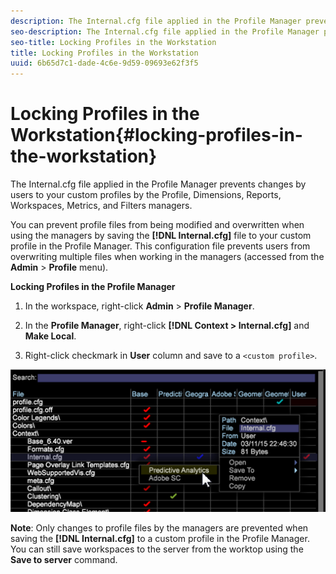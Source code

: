 ```yaml
---
description: The Internal.cfg file applied in the Profile Manager prevents changes by users to your custom profiles by the Profile, Dimensions, Reports, Workspaces, Metrics, and Filters managers.
seo-description: The Internal.cfg file applied in the Profile Manager prevents changes by users to your custom profiles by the Profile, Dimensions, Reports, Workspaces, Metrics, and Filters managers.
seo-title: Locking Profiles in the Workstation
title: Locking Profiles in the Workstation
uuid: 6b65d7c1-dade-4c6e-9d59-09693e62f3f5
---
```


# Locking Profiles in the Workstation{#locking-profiles-in-the-workstation}

The Internal.cfg file applied in the Profile Manager prevents changes by users to your custom profiles by the Profile, Dimensions, Reports, Workspaces, Metrics, and Filters managers.

You can prevent profile files from being modified and overwritten when using the managers by saving the **[!DNL Internal.cfg]** file to your custom profile in the Profile Manager. This configuration file prevents users from overwriting multiple files when working in the managers (accessed from the **Admin** > **Profile** menu).

**Locking Profiles in the Profile Manager**

1. In the workspace, right-click **Admin** > **Profile Manager**. 

1. In the **Profile Manager**, right-click **[!DNL Context > Internal.cfg]** and **Make Local**. 

1. Right-click checkmark in **User** column and save to a `<custom profile>`.

![](assets/dwb_lock_profiles.png)

**Note**: Only changes to profile files by the managers are prevented when saving the **[!DNL Internal.cfg]** to a custom profile in the Profile Manager. You can still save workspaces to the server from the worktop using the **Save to server** command. 
